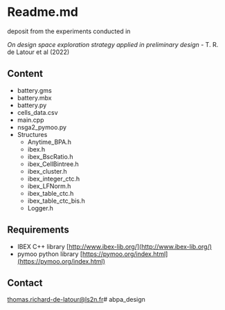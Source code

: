 # Readme.md

deposit from the experiments conducted in

*On design space exploration strategy applied in preliminary design* - T. R. de Latour et al (2022)

## Content

- battery.gms
- battery.mbx
- battery.py
- cells_data.csv
- main.cpp
- nsga2_pymoo.py
- Structures
	- Anytime_BPA.h
	- ibex.h
	- ibex_BscRatio.h
   	- ibex_CellBintree.h
   	- ibex_cluster.h
   	- ibex_integer_ctc.h
   	- ibex_LFNorm.h
   	- ibex_table_ctc.h
   	- ibex_table_ctc_bis.h
   	- Logger.h 
	

## Requirements

- IBEX C++ library [http://www.ibex-lib.org/](http://www.ibex-lib.org/)
- pymoo python library [https://pymoo.org/index.html](https://pymoo.org/index.html)

## Contact

thomas.richard-de-latour@ls2n.fr# abpa_design
